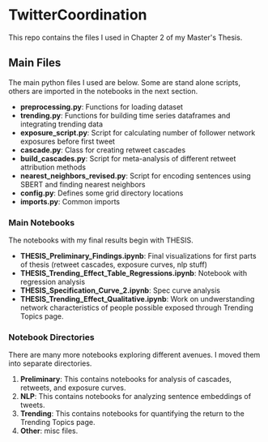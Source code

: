 # TwitterCoordination
This repo contains the files I used in Chapter 2 of my Master's Thesis. 


## Main Files 
The main python files I used are below. Some are stand alone scripts, others are imported in the notebooks in the next section.

- __preprocessing.py__: Functions for loading dataset
- __trending.py__: Functions for building time series dataframes and integrating trending data
- __exposure_script.py__: Script for calculating number of follower network exposures before first tweet
- __cascade.py__: Class for creating retweet cascades 
- __build_cascades.py__: Script for meta-analysis of different retweet attribution methods 
- __nearest_neighbors_revised.py__: Script for encoding sentences using SBERT and finding nearest neighbors
- __config.py__: Defines some grid directory locations
- __imports.py__: Common imports

### Main Notebooks
The notebooks with my final results begin with THESIS.
- __THESIS_Preliminary_Findings.ipynb__: Final visualizations for first parts of thesis (retweet cascades, exposure curves, nlp stuff)
- __THESIS_Trending_Effect_Table_Regressions.ipynb__: Notebook with regression analysis
- __THESIS_Specification_Curve_2.ipynb__: Spec curve analysis
- __THESIS_Trending_Effect_Qualitative.ipynb__: Work on undwerstanding network characteristics of people possible exposed through Trending Topics page.

### Notebook Directories
There are many more notebooks exploring different avenues. I moved them into separate directories. 
1. __Preliminary__: This contains notebooks for analysis of cascades, retweets, and exposure curves.
2. __NLP__: This contains notebooks for analyzing sentence embeddings of tweets. 
3. __Trending__: This contains notebooks for quantifying the return to the Trending Topics page. 
4. __Other__: misc files. 
